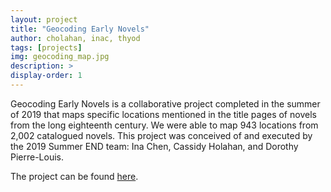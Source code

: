```yaml
---
layout: project
title: "Geocoding Early Novels"
author: cholahan, inac, thyod
tags: [projects]
img: geocoding_map.jpg
description: >
display-order: 1
---
```




Geocoding Early Novels is a collaborative project completed in the summer of 2019 that maps specific locations mentioned in the title pages of novels from the long eighteenth century. We were able to map 943 locations from 2,002 catalogued novels. This project was conceived of and executed by the 2019 Summer END team: Ina Chen, Cassidy Holahan, and Dorothy Pierre-Louis.

The project can be found [here](https://cholahan.github.io/end19/).
